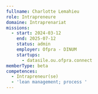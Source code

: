 ```yaml
---
fullname: Charlotte Lemahieu
role: Intrapreneure
domaine: Intraprenariat
missions:
  - start: 2024-03-12
    end: 2025-07-12
    status: admin
    employer: Ofpra - DINUM
    startups:
      - datasile.ou.ofpra.connect
memberType: beta
competences:
  - Intrapreneur(se)
  - 'lean management; process '
---
```


